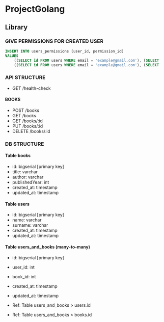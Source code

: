 # ProjectGolang

## Library


### GIVE PERMISSIONS FOR CREATED USER
```sql
INSERT INTO users_permissions (user_id, permission_id)
VALUES
    ((SELECT id FROM users WHERE email = 'example@gmail.com'), (SELECT id FROM permissions WHERE code = 'books:write')),
    ((SELECT id FROM users WHERE email = 'example@gmail.com'), (SELECT id FROM permissions WHERE code = 'books:delete'));
```

    
### API STRUCTURE
- GET /health-check

#### BOOKS
- POST /books
- GET /books
- GET /books/:id
- PUT /books/:id
- DELETE /books/:id

### DB STRUCTURE
#### Table books
- id: bigserial [primary key]
- title: varchar
- author: varchar
- publishedYear: int
- created_at: timestamp
- updated_at: timestamp

#### Table users
- id: bigserial [primary key]
- name: varchar
- surname: varchar
- created_at: timestamp 
- updated_at: timestamp 

#### Table users_and_books (many-to-many)
- id: bigserial [primary key]
- user_id: int 
- book_id: int
- created_at: timestamp
- updated_at: timestamp

- Ref: Table users_and_books > users.id
- Ref: Table users_and_books > books.id

